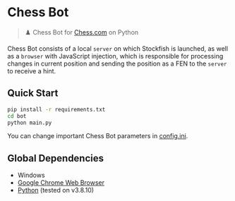 # Chess Bot

>♟️ Chess Bot for [Chess.com](https://www.chess.com) on Python

Chess Bot consists of a local `server` on which Stockfish is launched,
as well as a `browser` with JavaScript injection, which is responsible
for processing changes in current position and sending the position
as a FEN to the `server` to receive a hint.

## Quick Start

```bash
pip install -r requirements.txt
cd bot
python main.py
```

You can change important Chess Bot parameters in
[config.ini](bot/config.ini).

## Global Dependencies

- Windows
- [Google Chrome Web Browser](https://www.google.com/chrome)
- [Python](https://www.python.org/downloads) (tested on v3.8.10)

